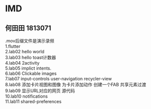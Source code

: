 # IMD
## 何田田 1813071  
.mov后缀文件是演示录频  
1.flutter  
2.lab02 hello world  
3.lab03 hello toast计数器  
4.lab04 2activity  
5.lab05 implict intents.  
6.lab06 Clickable images  
7.lab07 input-controls user-navigation  recycler-view  
8.lab08 添加卡片视图和图像 为卡片添加动作 创建一个FAB 共享元素过渡  
9.lab09 显示URL对应的网页 源代码  
10.lab10 notifications  
11.lab11 shared-preferences  



